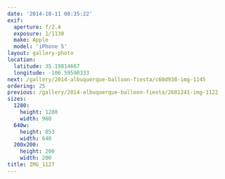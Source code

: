```yaml
---
date: '2014-10-11 08:35:22'
exif:
  aperture: f/2.4
  exposure: 1/1130
  make: Apple
  model: 'iPhone 5'
layout: gallery-photo
location:
  latitude: 35.19814667
  longitude: -106.59590333
next: /gallery/2014-albuquerque-balloon-fiesta/c60d938-img-1145
ordering: 25
previous: /gallery/2014-albuquerque-balloon-fiesta/2681241-img-1122
sizes:
  1280:
    height: 1280
    width: 960
  640w:
    height: 853
    width: 640
  200x200:
    height: 200
    width: 200
title: IMG_1127
---
```

